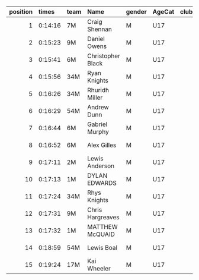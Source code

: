 |   position | times   | team   | Name              | gender   | AgeCat   |   clubnumber | Club name           | Website                               |   finishPosition |
|-----------:|:--------|:-------|:------------------|:---------|:---------|-------------:|:--------------------|:--------------------------------------|-----------------:|
|          1 | 0:14:16 | 7M     | Craig Shennan     | M        | U17      |            7 | Giffnock North AC   | https://www.giffnocknorth.co.uk/      |                1 |
|          2 | 0:15:23 | 9M     | Daniel Owens      | M        | U17      |            9 | Garscube Harriers   | https://www.garscubeharriers.org.uk/  |                2 |
|          3 | 0:15:41 | 6M     | Christopher Black | M        | U17      |            6 | Cambuslang Harriers | https://cambuslangharriers.org/       |                3 |
|          4 | 0:15:56 | 34M    | Ryan Knights      | M        | U17      |           34 | Kilbarchan AAC      | https://kilbarchanaac.org.uk/         |                4 |
|          5 | 0:16:26 | 34M    | Rhuridh Miller    | M        | U17      |           34 | Kilbarchan AAC      | https://kilbarchanaac.org.uk/         |                5 |
|          6 | 0:16:29 | 54M    | Andrew Dunn       | M        | U17      |           54 | VP-Glasgow          | https://www.vp-glasgow.com            |                6 |
|          7 | 0:16:44 | 6M     | Gabriel Murphy    | M        | U17      |            6 | Cambuslang Harriers | https://cambuslangharriers.org/       |                7 |
|          8 | 0:16:52 | 6M     | Alex Gilles       | M        | U17      |            6 | Cambuslang Harriers | https://cambuslangharriers.org/       |                8 |
|          9 | 0:17:11 | 2M     | Lewis Anderson    | M        | U17      |            2 | Kilmarnock H&AC     | http://www.kilmarnockharriers.com/    |               10 |
|         10 | 0:17:13 | 1M     | DYLAN EDWARDS     | M        | U17      |            1 | East Kilbride AC    | http://www.ekac.org.uk/               |               11 |
|         11 | 0:17:24 | 34M    | Rhys Knights      | M        | U17      |           34 | Kilbarchan AAC      | https://kilbarchanaac.org.uk/         |               12 |
|         12 | 0:17:31 | 9M     | Chris Hargreaves  | M        | U17      |            9 | Garscube Harriers   | https://www.garscubeharriers.org.uk/  |               13 |
|         13 | 0:17:32 | 1M     | MATTHEW McQUAID   | M        | U17      |            1 | East Kilbride AC    | http://www.ekac.org.uk/               |               14 |
|         14 | 0:18:59 | 54M    | Lewis Boal        | M        | U17      |           54 | VP-Glasgow          | https://www.vp-glasgow.com            |               17 |
|         15 | 0:19:24 | 17M    | Kai Wheeler       | M        | U17      |           17 | Calderglen Harriers | http://www.calderglenharriers.org.uk/ |               18 |